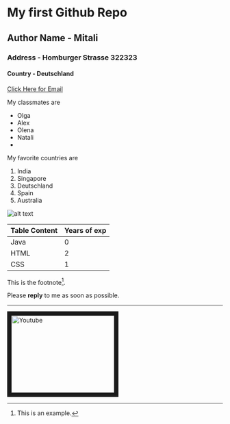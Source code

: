 # My first Github Repo

## Author Name - Mitali
### Address - Homburger Strasse 322323
#### Country - Deutschland

[Click Here for Email](smitali.07@gmail.com) 

My classmates are
* Olga
* Alex
* Olena
* Natali
* 
My favorite countries are
1. India
2. Singapore
3. Deutschland
4. Spain
5. Australia

 ![alt text](https://upload.wikimedia.org/wikipedia/commons/d/de/Amazon_icon.png)

Table Content | Years of exp
--- | ---
Java | 0
HTML | 2
CSS | 1

This is the footnote[^1].
[^1]: This is an example.

Please **reply** to me as soon as possible.


---

<a href='https://www.youtube.com/watch?v=eIrMbAQSU34' target='blank'><img src="https://upload.wikimedia.org/wikipedia/commons/e/ef/Youtube_logo.png" 
alt="Youtube" width="240" height="180" border="10"></a>


